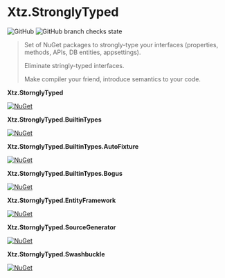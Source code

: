 # Xtz.StronglyTyped

![GitHub](https://img.shields.io/github/license/dev-experience/Xtz.StronglyTyped)
![GitHub branch checks state](https://img.shields.io/github/checks-status/dev-experience/Xtz.StronglyTyped/main)

> Set of NuGet packages to strongly-type your interfaces (properties, methods, APIs, DB entities, appsettings).
>
> Eliminate stringly-typed interfaces.
>
> Make compiler your friend, introduce semantics to your code.

**Xtz.StornglyTyped**

[![NuGet](http://img.shields.io/nuget/v/Xtz.StronglyTyped.svg)](https://www.nuget.org/packages/Xtz.StronglyTyped/)

**Xtz.StronglyTyped.BuiltinTypes**

[![NuGet](http://img.shields.io/nuget/v/Xtz.StronglyTyped.BuiltinTypes.svg)](https://www.nuget.org/packages/Xtz.StronglyTyped.BuiltinTypes/)

**Xtz.StornglyTyped.BuiltinTypes.AutoFixture**

[![NuGet](http://img.shields.io/nuget/v/Xtz.StronglyTyped.BuiltinTypes.AutoFixture.svg)](https://www.nuget.org/packages/Xtz.StronglyTyped.BuiltinTypes.AutoFixture/)

**Xtz.StornglyTyped.BuiltinTypes.Bogus**

[![NuGet](http://img.shields.io/nuget/v/Xtz.StronglyTyped.BuiltinTypes.Bogus.svg)](https://www.nuget.org/packages/Xtz.StronglyTyped.BuiltinTypes.Bogus/)

**Xtz.StornglyTyped.EntityFramework**

[![NuGet](http://img.shields.io/nuget/v/Xtz.StronglyTyped.EntityFramework.svg)](https://www.nuget.org/packages/Xtz.StronglyTyped.EntityFramework/)

**Xtz.StornglyTyped.SourceGenerator**

[![NuGet](http://img.shields.io/nuget/v/Xtz.StronglyTyped.SourceGenerator.svg)](https://www.nuget.org/packages/Xtz.StronglyTyped.SourceGenerator/)

**Xtz.StornglyTyped.Swashbuckle**

[![NuGet](http://img.shields.io/nuget/v/Xtz.StronglyTyped.Swashbuckle.svg)](https://www.nuget.org/packages/Xtz.StronglyTyped.Swashbuckle/)
